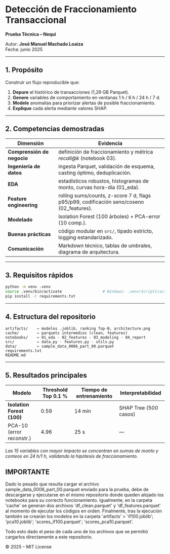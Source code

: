 # Detección de Fraccionamiento Transaccional  
**Prueba Técnica – Nequi**

Autor: **José Manuel Machado Loaiza**  
Fecha: junio 2025

---

## 1. Propósito

Construir un flujo reproducible que:

1. **Depure** el histórico de transacciones (1,29 GB Parquet).  
2. **Genere** variables de comportamiento en ventanas 1 h / 6 h / 24 h / 7 d.  
3. **Modele** anomalías para priorizar alertas de posible fraccionamiento.  
4. **Explique** cada alerta mediante valores SHAP.

---

## 2. Competencias demostradas

| Dimensión | Evidencia |
|-----------|-----------|
| **Comprensión de negocio** | definición de fraccionamiento y métrica *recall@k* (notebook 03). |
| **Ingeniería de datos** | ingesta Parquet, validación de esquema, casting óptimo, deduplicación. |
| **EDA** | estadísticos robustos, histogramas de monto, curvas hora-día (01_eda). |
| **Feature engineering** | rolling sums/counts, z-score 7 d, flags p95/p99, codificación seno/coseno (02_features). |
| **Modelado** | Isolation Forest (100 árboles) + PCA-error (10 comp.). |
| **Buenas prácticas** | código modular en `src/`, tipado estricto, logging estandarizado. |
| **Comunicación** | Markdown técnico, tablas de umbrales, diagrama de arquitectura. |

---

## 3. Requisitos rápidos

```bash
python -m venv .venv
source .venv/bin/activate                  # Windows: .venv\Scripts\activate
pip install -r requirements.txt
````

---

## 4. Estructura del repositorio

```
artifacts/    ← modelos .joblib, ranking Top-N, architecture.png
cache/        ← parquets intermedios (clean, features)
notebooks/    ← 01_eda · 02_features · 03_modeling · 04_report
src/          ← data.py · features.py · utils.py
data/         ← sample_data_0006_part_00.parquet
requirements.txt
README.md
```

---

## 5. Resultados principales

| Modelo                     | Threshold Top 0.1 % | Tiempo de entrenamiento | Interpretabilidad     |
| -------------------------- | ------------------- | ----------------------- | --------------------- |
| **Isolation Forest (100)** | 0.59                | 14 min                  | SHAP Tree (500 casos) |
| PCA-10 (error reconstr.)   | 4.96                | 25 s                    | —                     |

*Las 15 variables con mayor impacto se concentran en sumas de monto y conteos
en 24 h/1 h, validando la hipótesis de fraccionamiento.*

## IMPORTANTE

Dado lo pesado que resulta cargar el archivo sample_data_0006_part_00.parquet enviado para la prueba, debe de descargarse y ejecutarse en el mismo repositorio donde queden alojado los notebooks para su correcto funcionamiento. Igualmente, en la carpeta 'cache' se generan dos archivos 'df_clean.parquet' y 'df_features.parquet' al momento de ejecutar los códigos en orden. Finalmente, tras la ejecución también se crearán los modelos en la carpeta 'artifacts' > 'if100.joblib'; 'pca10.joblib'; 'scores_if100.parquet'; 'scores_pca10.parquet'. 

Todo esto dado el peso de cada uno de los archivos que se permitió cargarlos directamente a este repositorio.

© 2025 – MIT License
